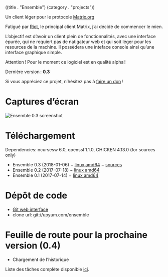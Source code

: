 ((title . "Ensemble")
 (category . "projects"))

Un client léger pour le protocole [Matrix.org](https://matrix.org/)

Fatigué par [Riot](https://riot.im/), le principal client Matrix, j’ai décidé de commencer le mien.

L’objectif est d’avoir un client plein de fonctionnalités, avec une interface épurée, qui ne requiert pas de natigateur web et qui soit léger pour les resources de la machine. Il possèdera une inteface console ainsi qu’une interface graphique simple.

Attention ! Pour le moment ce logiciel est en qualité alpha !

Dernière version : **0.3**

Si vous appréciez ce projet, n’hésitez pas à [faire un don](https://liberapay.com/Kooda/donate) !

# Captures d’écran

![Ensemble 0.3 screenshot](/projects/ensemble/screenshots/ensemble-0.3.png)

# Téléchargement

Dependencies: ncursesw 6.0, openssl 1.1.0, CHICKEN 4.13.0 (for sources only)

- Ensemble 0.3 (2018-01-06) − [linux amd64](/projects/ensemble/releases/ensemble-0.3-linux-amd64.tgz) − [sources](/projects/ensemble/releases/ensemble-0.3-src.tgz)
- Ensemble 0.2 (2017-07-18) − [linux amd64](/projects/ensemble/releases/ensemble-0.2-linux-amd64.tgz)
- Ensemble 0.1 (2017-07-14) − [linux amd64](/projects/ensemble/releases/matrix-client-0.1-linux-amd64.tgz)

# Dépôt de code

- [Git web interface](https://www.upyum.com/cgit.cgi/ensemble/)
- clone url: git://upyum.com/ensemble

# Feuille de route pour la prochaine version (0.4)

- Chargement de l’historique

Liste des tâches complète disponible [ici](/cgit.cgi/ensemble/tree/README.md).
